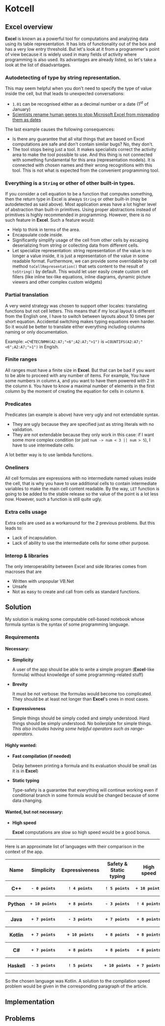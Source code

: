 # Kotcell
## Excel overview
**Excel** is known as a powerful tool for computations and analyzing data using its table representation. It has lots of functionality out of the box and has a very low entry threshold. But let's look at it from a programmer's point of view because it is widely used in many fields of activity where programming is also used. Its advantages are already listed, so let's take a look at the list of disadvantages.

### Autodetecting of type by string representation.
This may seem helpful when you don't need to specify the type of value inside the cell, but that leads to unexpected conversations:
* `1.01` can be recognised either as a decimal number or a date (1<sup>st</sup> of January)
* [Scientists rename human genes to stop Microsoft Excel from misreading them as dates](https://www.theverge.com/2020/8/6/21355674/human-genes-rename-microsoft-excel-misreading-dates)

The last example causes the following consequences:
* Is there any guarantee that all vital things that are based on Excel computations are safe and don't contain similar bugs? No, they don't.
* The tool stops being just a tool. It makes specialists correct the activity area to make the tool possible to use. And this thing is not connected with something fundamental for this area (representation models). It is connected with chosen names and their wrong recognitions with this tool. This is not what is expected from the convenient programming tool.

### Everything is a `String` or other of other built-in types.
If you consider a cell equation to be a function that computes something, then the return type in Excel is always `String` or other built-in (may be autodetected as said above). Most application areas have a lot higher level of abstraction than built-in primitives. Using proper abstractions instead of primitives is highly recommended in programming. However, there is no such feature in **Excel**. Such a feature would:
* Help to think in terms of the area.
* Encapsulate code inside.
* Significantly simplify usage of the cell from other cells by escaping deserializing from string or collecting data from different cells.
* Let specialize representation: string representation of the value is no longer a value inside, it is just a representation of the value in some readable format. Furthermore, we can provide some overridable by cell method `toCellRepresentation()` that sets content to the result of `toString()` by default. This would let user easily create custom cell fillers (like inline tex-like equations, inline diagrams, dynamic picture viewers and other complex custom widgets)

### Partial translation
A very weird strategy was chosen to support other locales: translating functions but not cell letters. This means that if my local layout is different from the English one, I have to switch between layouts about 10 times per short equation. Accidental switching makes typing equations even harder. So it would be better to translate either everything including columns naming or only documentation.

Example: `=СЧЁТЕСЛИМН(A2:A7;"<6";A2:A7;">1")` is `=COUNTIFS(A2:A7;"<6";A2:A7;">1")` in Engish.

### Finite ranges
All ranges must have a finite size in **Excel**. But that can be bad if you want to be able to proceed with any number of items. For example, You have some numbers in column `A`, and you want to have them powered with 2 in the column `B`. You have to know a maximal number of elements in the first column by the moment of creating the equation for cells in column `B`.

### Predicates
Predicates (an example is above) have very ugly and not extendable syntax.
* They are ugly because they are specified just as string literals with no validation.
* They are not extendable because they only work in this case: if I want some more complex condition (or just `num -> num < 3 || num > 5`), I have to use intermediate cells.

A lot better way is to use lambda functions.

### Oneliners
All cell formulas are expressions with no intermediate named values inside the cell, that is why you have to use additional cells to contain intermediate variables to make the main cell content readable. By the way, `LET` function is going to be added to the stable release so the value of the point is a lot less now. However, such a function is still quite ugly.

### Extra cells usage
Extra cells are used as a workaround for the 2 previous problems.
But this leads to:
* Lack of incapsulation.
* Lack of ability to use the intermediate cells for some other purpose.

### Interop & libraries
The only interoperability between Excel and side libraries comes from macroses that are
* Written with unpopular VB.Net
* Unsafe
* Not as easy to create and call from cells as standard functions.

## Solution

My solution is making some computable cell-based notebook whose formula syntax is the syntax of some programming language.

### Requirements

#### Necessary:
* __Simplicity__

  A user of the app should be able to write a simple program (**Excel**-like formula) without knowledge of some programming-related stuff)
* __Brevity__

  It must be not verbose: the formulas would become too complicated.
  They should be at least not longer than **Excel**'s ones in most cases.
* __Expressiveness__

  Simple things should be simply coded and simply understood. Hard things should be simply understood.
  No boilerplate for simple things. *This also includes having some helpful operators such as range-operators.*

#### Highly wanted:
* __Fast compilation (if needed)__

  Delay between printing a formula and its evaluation should be small (as it is in **Excel**)
* __Static typing__

  Type-safety is a guarantee that everything will continue working even if conditional branch in some formula would be changed because of some data changing.

#### Wanted, but not necessary:
* __High speed__
  
  **Excel** computations are slow so high speed would be a good bonus.

------

Here is an approximate list of languages with their comparison in the context of the app.

<table>
  <tr>
    <th>Name</th><th>Simplicity</th><th>Expressiveness</th><th>Safety & Static typing</th><th>High speed</th><th>Fast compilation</th><th>Sum</th>
  </tr>
  <tr>
    <th>C++</th>
    <th><pre lang='diff'>- 0 points</pre></th>
    <th><pre lang='diff'>! 4 points</pre></th>
    <th><pre lang='diff'>! 5 points</pre></th>
    <th><pre lang='diff'>+ 10 points</pre></th>
    <th><pre lang='diff'>- 0 points</pre></th>
    <th>19 points</th>
  </tr>
  <tr>
    <th>Python</th>
    <th><pre lang='diff'>+ 10 points</pre></th>
    <th><pre lang='diff'>+ 8 points</pre></th>
    <th><pre lang='diff'>- 3 points</pre></th>
    <th><pre lang='diff'>! 4 points</pre></th>
    <th><pre lang='diff'>+ 10 points</pre></th>
    <th>35 points</th>
  </tr>
  <tr>
    <th>Java</th>
    <th><pre lang='diff'>+ 7 points</pre></th>
    <th><pre lang='diff'>- 3 points</pre></th>
    <th><pre lang='diff'>+ 7 points</pre></th>
    <th><pre lang='diff'>+ 8 points</pre></th>
    <th><pre lang='diff'>! 6 points</pre></th>
    <th>31 points</th>
  </tr>
  <tr>
    <th>Kotlin</th>
    <th><pre lang='diff'>+ 7 points</pre></th>
    <th><pre lang='diff'>+ 10 points</pre></th>
    <th><pre lang='diff'>+ 8 points</pre></th>
    <th><pre lang='diff'>+ 8 points</pre></th>
    <th><pre lang='diff'>! 6 points</pre></th>
    <th>39 points</th>
  </tr>
  <tr>
    <th>C#</th>
    <th><pre lang='diff'>+ 7 points</pre></th>
    <th><pre lang='diff'>+ 8 points</pre></th>
    <th><pre lang='diff'>+ 8 points</pre></th>
    <th><pre lang='diff'>+ 8 points</pre></th>
    <th><pre lang='diff'>! 6 points</pre></th>
    <th>37 points</th>
  </tr>
  <tr>
    <th>Haskell</th>
    <th><pre lang='diff'>- 3 points</pre></th>
    <th><pre lang='diff'>! 5 points</pre></th>
    <th><pre lang='diff'>+ 10 points</pre></th>
    <th><pre lang='diff'>+ 7 points</pre></th>
    <th><pre lang='diff'>+ 8 points</pre></th>
    <th>33 points</th>
  </tr>
</table>

So the chosen language was Kotlin.
A solution to the compilation speed problem would be given in the corresponding paragraph of the article.

## Implementation

## Problems
